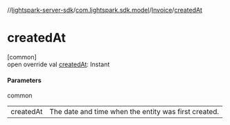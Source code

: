 //[lightspark-server-sdk](../../../index.md)/[com.lightspark.sdk.model](../index.md)/[Invoice](index.md)/[createdAt](created-at.md)

# createdAt

[common]\
open override val [createdAt](created-at.md): Instant

#### Parameters

common

| | |
|---|---|
| createdAt | The date and time when the entity was first created. |
